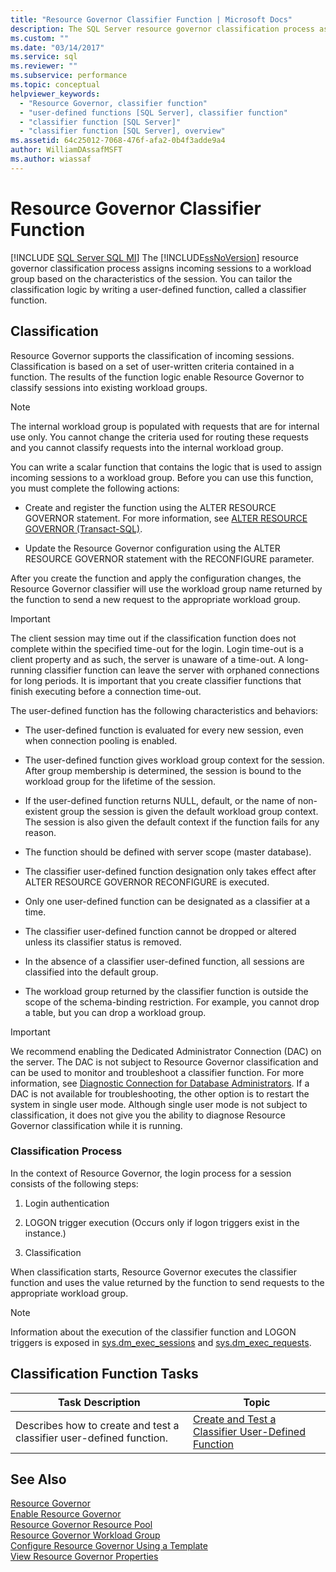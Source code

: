 ```yaml
---
title: "Resource Governor Classifier Function | Microsoft Docs"
description: The SQL Server resource governor classification process assigns incoming sessions to a workload group based on the characteristics of the session. 
ms.custom: ""
ms.date: "03/14/2017"
ms.service: sql
ms.reviewer: ""
ms.subservice: performance
ms.topic: conceptual
helpviewer_keywords: 
  - "Resource Governor, classifier function"
  - "user-defined functions [SQL Server], classifier function"
  - "classifier function [SQL Server]"
  - "classifier function [SQL Server], overview"
ms.assetid: 64c25012-7068-476f-afa2-0b4f3adde9a4
author: WilliamDAssafMSFT
ms.author: wiassaf
---
```

# Resource Governor Classifier Function
[!INCLUDE [SQL Server SQL MI](../../includes/applies-to-version/sql-asdbmi.md)]
  The [!INCLUDE[ssNoVersion](../../includes/ssnoversion-md.md)] resource governor classification process assigns incoming sessions to a workload group based on the characteristics of the session. You can tailor the classification logic by writing a user-defined function, called a classifier function.  
  
## Classification  
 Resource Governor supports the classification of incoming sessions. Classification is based on a set of user-written criteria contained in a function. The results of the function logic enable Resource Governor to classify sessions into existing workload groups.  
  
> [!NOTE]  
>  The internal workload group is populated with requests that are for internal use only. You cannot change the criteria used for routing these requests and you cannot classify requests into the internal workload group.  
  
 You can write a scalar function that contains the logic that is used to assign incoming sessions to a workload group. Before you can use this function, you must complete the following actions:  
  
-   Create and register the function using the ALTER RESOURCE GOVERNOR statement. For more information, see [ALTER RESOURCE GOVERNOR &#40;Transact-SQL&#41;](../../t-sql/statements/alter-resource-governor-transact-sql.md).  
  
-   Update the Resource Governor configuration using the ALTER RESOURCE GOVERNOR statement with the RECONFIGURE parameter.  
  
 After you create the function and apply the configuration changes, the Resource Governor classifier will use the workload group name returned by the function to send a new request to the appropriate workload group.  
  
> [!IMPORTANT]  
>  The client session may time out if the classification function does not complete within the specified time-out for the login. Login time-out is a client property and as such, the server is unaware of a time-out. A long-running classifier function can leave the server with orphaned connections for long periods. It is important that you create classifier functions that finish executing before a connection time-out.  
  
 The user-defined function has the following characteristics and behaviors:  
  
-   The user-defined function is evaluated for every new session, even when connection pooling is enabled.  
  
-   The user-defined function gives workload group context for the session. After group membership is determined, the session is bound to the workload group for the lifetime of the session.  
  
-   If the user-defined function returns NULL, default, or the name of non-existent group the session is given the default workload group context. The session is also given the default context if the function fails for any reason.  
  
-   The function should be defined with server scope (master database).  
  
-   The classifier user-defined function designation only takes effect after ALTER RESOURCE GOVERNOR RECONFIGURE is executed.  
  
-   Only one user-defined function can be designated as a classifier at a time.  
  
-   The classifier user-defined function cannot be dropped or altered unless its classifier status is removed.  
  
-   In the absence of a classifier user-defined function, all sessions are classified into the default group.  
  
-   The workload group returned by the classifier function is outside the scope of the schema-binding restriction. For example, you cannot drop a table, but you can drop a workload group.  
  
> [!IMPORTANT]  
>  We recommend enabling the Dedicated Administrator Connection (DAC) on the server. The DAC is not subject to Resource Governor classification and can be used to monitor and troubleshoot a classifier function. For more information, see [Diagnostic Connection for Database Administrators](../../database-engine/configure-windows/diagnostic-connection-for-database-administrators.md). If a DAC is not available for troubleshooting, the other option is to restart the system in single user mode. Although single user mode is not subject to classification, it does not give you the ability to diagnose Resource Governor classification while it is running.  
  
### Classification Process  
 In the context of Resource Governor, the login process for a session consists of the following steps:  
  
1.  Login authentication  
  
2.  LOGON trigger execution (Occurs only if logon triggers exist in the instance.)
  
3.  Classification  

 When classification starts, Resource Governor executes the classifier function and uses the value returned by the function to send requests to the appropriate workload group.  
  
> [!NOTE]  
>  Information about the execution of the classifier function and LOGON triggers is exposed in [sys.dm_exec_sessions](../../relational-databases/system-dynamic-management-views/sys-dm-exec-sessions-transact-sql.md) and [sys.dm_exec_requests](../../relational-databases/system-dynamic-management-views/sys-dm-exec-requests-transact-sql.md).  
  
## Classification Function Tasks  
  
|Task Description|Topic|  
|----------------------|-----------|  
|Describes how to create and test a classifier user-defined function.|[Create and Test a Classifier User-Defined Function](../../relational-databases/resource-governor/create-and-test-a-classifier-user-defined-function.md)|  
  
## See Also  
 [Resource Governor](../../relational-databases/resource-governor/resource-governor.md)   
 [Enable Resource Governor](../../relational-databases/resource-governor/enable-resource-governor.md)   
 [Resource Governor Resource Pool](../../relational-databases/resource-governor/resource-governor-resource-pool.md)   
 [Resource Governor Workload Group](../../relational-databases/resource-governor/resource-governor-workload-group.md)   
 [Configure Resource Governor Using a Template](../../relational-databases/resource-governor/configure-resource-governor-using-a-template.md)   
 [View Resource Governor Properties](../../relational-databases/resource-governor/view-resource-governor-properties.md)  
  
  
